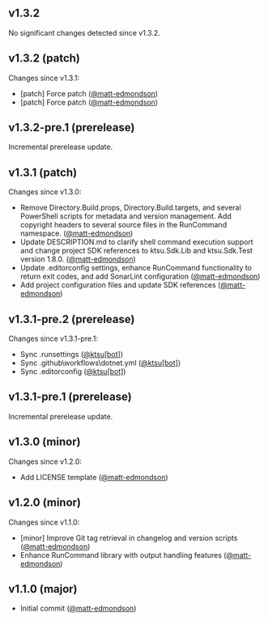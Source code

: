 ## v1.3.2

No significant changes detected since v1.3.2.
## v1.3.2 (patch)

Changes since v1.3.1:

- [patch] Force patch ([@matt-edmondson](https://github.com/matt-edmondson))
- [patch] Force patch ([@matt-edmondson](https://github.com/matt-edmondson))
## v1.3.2-pre.1 (prerelease)

Incremental prerelease update.
## v1.3.1 (patch)

Changes since v1.3.0:

- Remove Directory.Build.props, Directory.Build.targets, and several PowerShell scripts for metadata and version management. Add copyright headers to several source files in the RunCommand namespace. ([@matt-edmondson](https://github.com/matt-edmondson))
- Update DESCRIPTION.md to clarify shell command execution support and change project SDK references to ktsu.Sdk.Lib and ktsu.Sdk.Test version 1.8.0. ([@matt-edmondson](https://github.com/matt-edmondson))
- Update .editorconfig settings, enhance RunCommand functionality to return exit codes, and add SonarLint configuration ([@matt-edmondson](https://github.com/matt-edmondson))
- Add project configuration files and update SDK references ([@matt-edmondson](https://github.com/matt-edmondson))
## v1.3.1-pre.2 (prerelease)

Changes since v1.3.1-pre.1:

- Sync .runsettings ([@ktsu[bot]](https://github.com/ktsu[bot]))
- Sync .github\workflows\dotnet.yml ([@ktsu[bot]](https://github.com/ktsu[bot]))
- Sync .editorconfig ([@ktsu[bot]](https://github.com/ktsu[bot]))
## v1.3.1-pre.1 (prerelease)

Incremental prerelease update.
## v1.3.0 (minor)

Changes since v1.2.0:

- Add LICENSE template ([@matt-edmondson](https://github.com/matt-edmondson))
## v1.2.0 (minor)

Changes since v1.1.0:

- [minor] Improve Git tag retrieval in changelog and version scripts ([@matt-edmondson](https://github.com/matt-edmondson))
- Enhance RunCommand library with output handling features ([@matt-edmondson](https://github.com/matt-edmondson))
## v1.1.0 (major)

- Initial commit ([@matt-edmondson](https://github.com/matt-edmondson))

